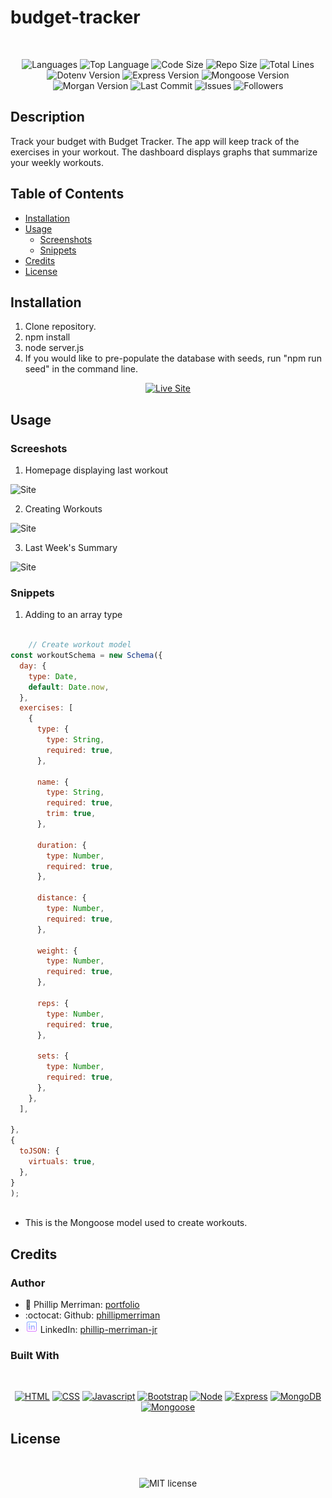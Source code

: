 # budget-tracker

</br>
<p align="center">
    <img src="https://img.shields.io/github/languages/count/phillipmerriman/budget-tracker?style=for-the-badge" alt="Languages" />
    <img src="https://img.shields.io/github/languages/top/phillipmerriman/budget-tracker?style=for-the-badge" alt="Top Language" />
    <img src="https://img.shields.io/github/languages/code-size/phillipmerriman/budget-tracker?style=for-the-badge" alt="Code Size" />
    <img src="https://img.shields.io/github/repo-size/phillipmerriman/budget-tracker?style=for-the-badge" alt="Repo Size" />   
    <img src="https://img.shields.io/tokei/lines/github/phillipmerriman/budget-tracker?style=for-the-badge" alt="Total Lines" />
    <img src="https://img.shields.io/github/package-json/dependency-version/phillipmerriman/budget-tracker/dotenv?style=for-the-badge" alt="Dotenv Version" />
    <img src="https://img.shields.io/github/package-json/dependency-version/phillipmerriman/budget-tracker/express?style=for-the-badge" alt="Express Version" />
    <img src="https://img.shields.io/github/package-json/dependency-version/phillipmerriman/budget-tracker/mongoose?style=for-the-badge" alt="Mongoose Version" />
    <img src="https://img.shields.io/github/package-json/dependency-version/phillipmerriman/budget-tracker/morgan?style=for-the-badge" alt="Morgan Version" />
    <img src="https://img.shields.io/github/last-commit/phillipmerriman/budget-tracker?style=for-the-badge" alt="Last Commit" />  
    <img src="https://img.shields.io/github/issues/phillipmerriman/budget-tracker?style=for-the-badge" alt="Issues" />  
    <img src="https://img.shields.io/github/followers/phillipmerriman?style=social" alt="Followers" />  
</p>

## Description

Track your budget with Budget Tracker. The app will keep track of the exercises in your workout. The dashboard displays graphs that summarize your weekly workouts.

## Table of Contents

* [Installation](#installation)
* [Usage](#usage)
    * [Screenshots](#screenshots)
    * [Snippets](#snippets)
* [Credits](#credits)
* [License](#license)

## Installation

1. Clone repository. 
2. npm install
3. node server.js
4. If you would like to pre-populate the database with seeds, run "npm run seed" in the command line.

<p align="center">
    <a href="https://hidden-island-09836.herokuapp.com/" target="_blank"><img src="https://img.shields.io/badge/-👉 See Live Site-success?style=for-the-badge"  alt="Live Site" /></a>
</p>

## Usage

### Screeshots

1. Homepage displaying last workout

![Site](public/assets/homepage.PNG)

2. Creating Workouts

![Site](public/assets/live.PNG)


3. Last Week's Summary

![Site](public/assets/dash.PNG)

### Snippets


1. Adding to an array type

```javascript

    // Create workout model
const workoutSchema = new Schema({
  day: {
    type: Date,
    default: Date.now,
  },
  exercises: [
    {
      type: {
        type: String,
        required: true,
      },

      name: {
        type: String,
        required: true,
        trim: true,
      },

      duration: {
        type: Number,
        required: true,
      },

      distance: {
        type: Number,
        required: true,
      },

      weight: {
        type: Number,
        required: true,
      },

      reps: {
        type: Number,
        required: true,
      },

      sets: {
        type: Number,
        required: true,
      },
    },
  ],
  
},
{
  toJSON: {
    virtuals: true,
  },
}
);
    
```
* This is the Mongoose model used to create workouts.

## Credits

### Author

- 💼 Phillip Merriman: [portfolio](https://phillipmerriman.github.io/portfolio/)
- :octocat: Github: [phillipmerriman](https://github.com/phillipmerriman)
- ![linkedin](public/assets/icons8-linkedin-20.png) LinkedIn: [phillip-merriman-jr](https://www.linkedin.com/in/phillip-merriman-jr-62227485/)

### Built With

</br>
<p align="center">
    <a href="https://developer.mozilla.org/en-US/docs/Web/HTML"><img src="https://img.shields.io/badge/-HTML-orange?style=for-the-badge"  alt="HTML" /></a>
    <a href="https://developer.mozilla.org/en-US/docs/Web/CSS"><img src="https://img.shields.io/badge/-CSS-blue?style=for-the-badge" alt="CSS" /></a>
    <a href="https://www.javascript.com/"><img src="https://img.shields.io/badge/-Javascript-yellow?style=for-the-badge" alt="Javascript" /></a>
    <a href="https://getbootstrap.com/"><img src="https://img.shields.io/badge/-Bootstrap-blueviolet?style=for-the-badge" alt="Bootstrap" /></a>
    <a href="https://nodejs.org/en/"><img src="https://img.shields.io/badge/-Node-orange?style=for-the-badge" alt="Node" /></a>
    <a href="https://www.npmjs.com/package/express"><img src="https://img.shields.io/badge/-Express-blue?style=for-the-badge" alt="Express" /></a>
    <a href="https://www.mongodb.com/"><img src="https://img.shields.io/badge/-MongoDB-blue?style=for-the-badge" alt="MongoDB" /></a>
    <a href="https://www.npmjs.com/package/mongoose"><img src="https://img.shields.io/badge/-Mongoose-blue?style=for-the-badge" alt="Mongoose" /></a>
</p>

## License


</br>
<p align="center">
    <img align="center" src="https://img.shields.io/github/license/kqarlos/fitness-tracker?style=for-the-badge" alt="MIT license" />
</p>